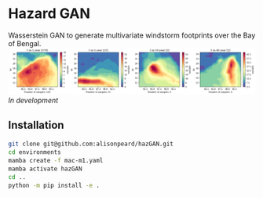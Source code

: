 # Hazard GAN
Wasserstein GAN to generate multivariate windstorm footprints over the Bay of Bengal.
![fig2](figures/training_footprints.png)
*In development*

## Installation
```bash
git clone git@github.com:alisonpeard/hazGAN.git
cd environments
mamba create -f mac-m1.yaml
mamba activate hazGAN
cd ..
python -m pip install -e .
```
